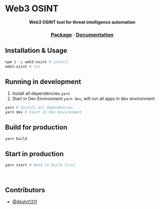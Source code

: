 # Web3 OSINT

<p align="center">
  <strong>Web3 OSINT tool for threat intelligence automation</strong>
</p>

<h3 align="center">
  <a href="https://www.npmjs.com/package/web3-osint">Package</a>
  <span> · </span>
  <a href="#">Documentation</a>
</h3>

## Installation & Usage

```sh
npm i -g web3-osint # install
web3-osint # run
```

## Running in development

1. Install all dependencies `yarn`
2. Start in Dev Environment `yarn dev`, will run all apps in dev environment

```sh
yarn # Install all dependencies
yarn dev # Start in Dev Environment
```

## Build for production

```sh
yarn build
```

## Start in production

```sh
yarn start # Need to build first
```

<br />

## Contributors

- [@Akshit1311](https://github.com/Akshit1311)
